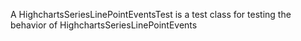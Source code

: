 A HighchartsSeriesLinePointEventsTest is a test class for testing the behavior of HighchartsSeriesLinePointEvents